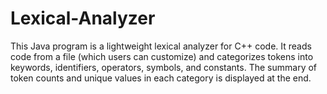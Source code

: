 # Lexical-Analyzer
This Java program is a lightweight lexical analyzer for C++ code. It reads code from a file (which users can customize) and categorizes tokens into keywords, identifiers, operators, symbols, and constants. The summary of token counts and unique values in each category is displayed at the end.
